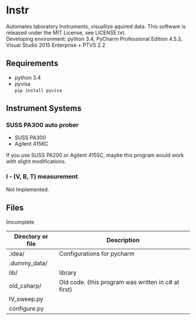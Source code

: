 # Instr
Automates laboratory Instruments, visuallize aquired data.
This software is released under the MIT License, see LICENSE.txt.  
Developing environment: python 3.4, PyCharm Professional Edition 4.5.3, Visual Studio 2015 Enterprise + PTVS 2.2

## Requirements
- python 3.4
- pyvisa  
`pip install pyvisa`

## Instrument Systems

### SUSS PA300 auto prober
* SUSS PA300
* Agilent 4156C

If you use SUSS PA200 or Agilent 4155C, maybe this program would work with slight modifications.

### I - (V, B, T) measurement
Not Implemented.

## Files
Imcomplete

| Directory or file       | Description                          |
|--------------|-----------------------------------------------------|
| .idea/       | Configurations for pycharm                          |
| .dummy_data/ |                                                     |
| lib/         | library                                             |
| old_csharp/  | Old code. (this program was written in c# at first) |
|IV_sweep.py| |
|configure.py| |
